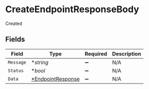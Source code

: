 # CreateEndpointResponseBody

Created


## Fields

| Field                                      | Type                                       | Required                                   | Description                                |
| ------------------------------------------ | ------------------------------------------ | ------------------------------------------ | ------------------------------------------ |
| `Message`                                  | **string*                                  | :heavy_minus_sign:                         | N/A                                        |
| `Status`                                   | **bool*                                    | :heavy_minus_sign:                         | N/A                                        |
| `Data`                                     | [*EndpointResponse](./endpointresponse.md) | :heavy_minus_sign:                         | N/A                                        |